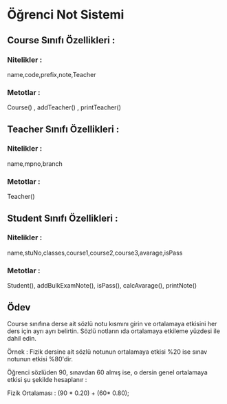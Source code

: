 # Öğrenci Not Sistemi

## Course Sınıfı Özellikleri :

### Nitelikler : 
name,code,prefix,note,Teacher
### Metotlar : 
Course() , addTeacher() , printTeacher()

## Teacher Sınıfı Özellikleri :

### Nitelikler : 
name,mpno,branch
### Metotlar : 
Teacher()

## Student Sınıfı Özellikleri :

### Nitelikler : 
name,stuNo,classes,course1,course2,course3,avarage,isPass
### Metotlar : 
Student(), addBulkExamNote(), isPass(), calcAvarage(), printNote()

## Ödev

Course sınıfına derse ait sözlü notu kısmını girin ve ortalamaya etkisini her ders için ayrı ayrı belirtin. Sözlü notların ıda ortalamaya etkileme yüzdesi ile dahil edin.

Örnek : Fizik dersine ait sözlü notunun ortalamaya etkisi %20 ise sınav notunun etkisi %80'dir.

Öğrenci sözlüden 90, sınavdan 60 almış ise, o dersin genel ortalamaya etkisi şu şekilde hesaplanır :

Fizik Ortalaması : (90 * 0.20) + (60* 0.80);